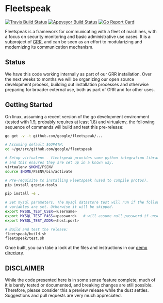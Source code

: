 # Fleetspeak

[![Travis Build Status](https://travis-ci.org/google/fleetspeak.svg?branch=master)](https://travis-ci.org/google/fleetspeak)
[![Appveyor Build Status](https://ci.appveyor.com/api/projects/status/xljdh8ka2qcy57xu?svg=true)](https://ci.appveyor.com/project/fleetspeak/fleetspeak)
[![Go Report Card](https://goreportcard.com/badge/github.com/google/fleetspeak)](https://goreportcard.com/report/github.com/google/fleetspeak)

Fleetspeak is a framework for communicating with a fleet of machines, with a
focus on security monitoring and basic administrative use cases.  It is a
subproject of [GRR](https://github.com/google/grr/blob/master/README.md), and
can be seen as an effort to modularizing and modernizing its communication
mechanism.

## Status

We have this code working internally as part of our GRR installation. Over the
next weeks to months we will be organizing our open source development process,
building out installation processes and otherwise preparing for broader external
use, both as part of GRR and for other uses.

## Getting Started
On linux, assuming a recent version of the go development environment (tested
with 1.9, probably requires at least 1.8) and virtualenv, the following sequence
of commands will build and test this pre-release:

```bash
go get -v -t github.com/google/fleetspeak/...

# Assuming default $GOPATH:
cd ~/go/src/github.com/google/fleetspeak

# Setup virtualenv - fleetspeak provides some python integration libraries,
# and this ensures they are set up in a known way.
virtualenv $HOME/FSENV
source $HOME/FSENV/bin/activate

# Pre-requisite to installing Fleetspeak (used to compile protos).
pip install grpcio-tools

pip install -e .

# Set mysql parameters. The mysql datastore test will run if the following environment
# variables are set. Otherwise it will be skipped.
export MYSQL_TEST_USER=<username>
export MYSQL_TEST_PASS=<password>   # will assume null password if unset.
export MYSQL_TEST_ADDR=<host:port>

# Build and test the release:
fleetspeak/build.sh
fleetspeak/test.sh
```

Once built, you can take a look at the files and instructions in our
[demo directory](https://github.com/google/fleetspeak/tree/master/fleetspeak/src/demo).

## DISCLAIMER

While the code presented here is in some sense feature complete, much of it is
barely tested or documented, and breaking changes are still possible.
Therefore, please consider this a preview release while the dust settles.
Suggestions and pull requests are very much appreciated.
